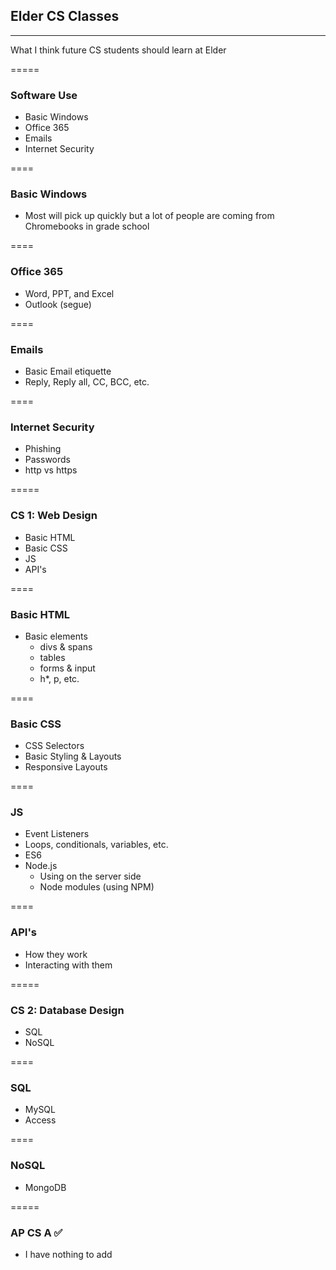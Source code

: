 ## Elder CS Classes
---
What I think future CS students should learn at Elder

=====

### Software Use
- Basic Windows
- Office 365
- Emails
- Internet Security

====

### Basic Windows
- Most will pick up quickly but a lot of people are coming from Chromebooks in grade school

====

### Office 365
- Word, PPT, and Excel
- Outlook (segue)

====

### Emails
- Basic Email etiquette
- Reply, Reply all, CC, BCC, etc.

====

### Internet Security
- Phishing
- Passwords
- http vs https

=====

### CS 1: Web Design
- Basic HTML
- Basic CSS
- JS
- API's

====

### Basic HTML
- Basic elements
    - divs & spans
    - tables
    - forms & input
    - h*, p, etc.

====

### Basic CSS
- CSS Selectors
- Basic Styling & Layouts
- Responsive Layouts

====

### JS
- Event Listeners
- Loops, conditionals, variables, etc.
- ES6
- Node.js
    - Using on the server side
    - Node modules (using NPM)

====

### API's
- How they work
- Interacting with them

=====

### CS 2: Database Design
- SQL
- NoSQL

====

### SQL
- MySQL
- Access

====

### NoSQL
- MongoDB

=====

### AP CS A ✅
- I have nothing to add
